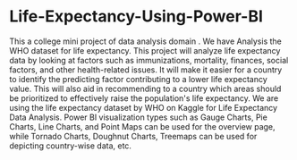 # Life-Expectancy-Using-Power-BI
This a college mini project of data analysis domain . We have Analysis the WHO dataset for life expectancy.
This project will analyze life expectancy data by looking at factors such as immunizations, mortality, finances, social factors, and other health-related issues. It will make it easier for a country to identify the predicting factor contributing to a lower life expectancy value. This will also aid in recommending to a country which areas should be prioritized to effectively raise the population's life expectancy.
We are using the life expectancy dataset by WHO on Kaggle for Life Expectancy Data Analysis. Power BI visualization types such as Gauge Charts, Pie Charts, Line Charts, and Point Maps can be used for the overview page, while Tornado Charts, Doughnut Charts, Treemaps can be used for depicting country-wise data, etc.
